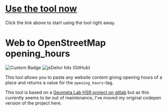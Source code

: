 # <a href="https://osm-de.github.io/WebToOSMOH/" target="_blank">Use the tool now</a>

Click the link above to start using the tool right away.

# Web to OpenStreetMap opening_hours

![Custom Badge](https://img.shields.io/badge/dynamic/json?color=%233866af&label=no.%20of%20conversions&query=%24.value&url=https%3A%2F%2Fapi.countapi.xyz%2Fget%2Fosm-de-telegram%2Fwebtoosmoh-usage&style=for-the-badge)
![jsDelivr hits (GitHub)](https://img.shields.io/jsdelivr/gh/hm/OSM-de/WebToOSMOH?style=for-the-badge)

This tool allows you to paste any website content giving opening hours of a place and returns a value for the `opening_hours`-tag.

This tool is based on a [Geometa Lab HSR project on gitlab](https://gitlab.com/geometalab/web-to-osm-opening-hours/blob/master/README.md) but as this currently seems to be out of maintenance, I've moved my original codepen version of the project here.
